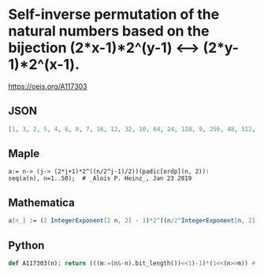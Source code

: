 # Self\-inverse permutation of the natural numbers based on the bijection \(2\*x\-1\)\*2^\(y\-1\) <\-\-\> \(2\*y\-1\)\*2^\(x\-1\)\.
https://oeis.org/A117303
## JSON
```JSON
[1, 3, 2, 5, 4, 6, 8, 7, 16, 12, 32, 10, 64, 24, 128, 9, 256, 48, 512, 20, 1024, 96, 2048, 14, 4096, 192, 8192, 40, 16384, 384, 32768, 11, 65536, 768, 131072, 80, 262144, 1536, 524288, 28, 1048576, 3072, 2097152, 160, 4194304, 6144, 8388608, 18, 16777216]
```
## Maple
```Maple
a:= n-> (j-> (2*j+1)*2^((n/2^j-1)/2))(padic[ordp](n, 2)):
seq(a(n), n=1..50);  # _Alois P. Heinz_, Jan 23 2019
```
## Mathematica
```Mathematica
a[n_] := (2 IntegerExponent[2 n, 2] - 1)*2^((n/2^IntegerExponent[n, 2] + 1)/2 - 1); Array[a, 50] (* _Jean-François Alcover_, Mar 12 2019 *)
```
## Python
```Python
def A117303(n): return (((m:=(n&-n).bit_length())<<1)-1)*(1<<(n>>m)) # _Chai Wah Wu_, Jul 14 2022
```
